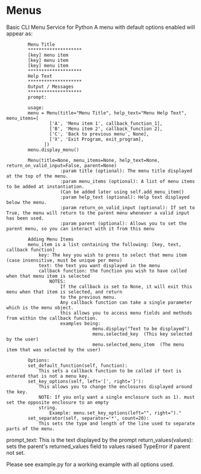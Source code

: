 # Menus
Basic CLI Menu Service for Python
A menu with default options enabled will appear as:

            Menu Title
            ********************
            [key] menu item
            [key] menu item
            [key] menu item
            ********************
            Help Text
            ********************
            Output / Messages
            ********************
            prompt:

            usage:
            menu = Menu(title="Menu Title", help_text="Menu Help Text", menu_items=[
                    ['A', 'Menu item 1', callback_function_1],
                    ['B', 'Menu item 2', callback_function 2],
                    ['C', 'Back to previous menu', None],
                    ['X', 'Exit Program, exit_program],
                  ])
            menu.display_menu()

            Menu(title=None, menu_items=None, help_text=None, return_on_valid_input=False, parent=None)
                        :param title (optional): The menu title displayed at the top of the menu.
                        :param menu_items (optional): A list of menu items to be added at instantiation.
                        (Can be added later using self.add_menu_item()
                        :param help_text (optional): Help text displayed below the menu.
                        :param return_on_valid_input (optional): If set to True, the menu will return to the parent menu whenever a valid input has been used.
                        :param parent (optional): Allows you to set the parent menu, so you can interact with it from this menu

            Adding Menu Items
            menu_item is a list containing the following: [key, text, callback function]
                key: The key you wish to press to select that menu item (case insensitive, must be unique per menu)
                text: the text you want displayed in the menu
                callback function: the function you wish to have called when that menu item is selected
                    NOTES:
                        If the callback is set to None, it will exit this menu when that item is selected, and return
                        to the previous menu.
                        Any callback function can take a single parameter which is the menu object.
                        this allows you to access menu fields and methods from within the callback function.
                        examples being:
                                    menu.display("Text to be displayed")
                                    menu.selected_key  (This key selected by the user)
                                    menu.selected_menu_item  (The menu item that was selected by the user)

            Options:
            set_default_function(self, function):
                This sets a callback function to be called if text is entered that is not a menu key.
            set_key_options(self, left='[', right=']'):
                This allows you to change the enclosures displayed around the key.
                NOTE: If you only want a single enclosure such as 1). must set the opposite enclosure to an empty
                string.
                    Example: menu.set_key_options(left="", right=")."
            set_separator(self, separator='*', count=20):
                This sets the type and length of the line used to separate parts of the menu.
prompt_text:
    This is the text displayed by the prompt
return_values(values):
    sets the parent's returned_values field to values
    raised TypeError if parent not set.

Please see example.py for a working example with all options used.
